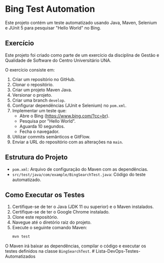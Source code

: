 # Bing Test Automation

Este projeto contém um teste automatizado usando Java, Maven, Selenium e JUnit 5 para pesquisar "Hello World" no Bing.

## Exercício

Este projeto foi criado como parte de um exercício da disciplina de Gestão e Qualidade de Software do Centro Universitário UNA.

O exercício consiste em:

1. Criar um repositório no GitHub.
2. Clonar o repositório.
3. Criar um projeto Maven Java.
4. Versionar o projeto.
5. Criar uma branch `develop`.
6. Configurar dependências (JUnit e Selenium) no `pom.xml`.
7. Implementar um teste que:
    - Abre o Bing (https://www.bing.com/?cc=br).
    - Pesquisa por "Hello World".
    - Aguarda 10 segundos.
    - Fecha o navegador.
8. Utilizar commits semânticos e GitFlow.
9. Enviar a URL do repositório com as alterações na `main`.

## Estrutura do Projeto

- `pom.xml`: Arquivo de configuração do Maven com as dependências.
- `src/test/java/com/example/BingSearchTest.java`: Código do teste automatizado.

## Como Executar os Testes

1. Certifique-se de ter o Java (JDK 11 ou superior) e o Maven instalados.
2. Certifique-se de ter o Google Chrome instalado.
3. Clone este repositório.
4. Navegue até o diretório raiz do projeto.
5. Execute o seguinte comando Maven:
   ```bash
   mvn test
   ```

O Maven irá baixar as dependências, compilar o código e executar os testes definidos na classe `BingSearchTest`.
#   L i s t a - D e v O p s - T e s t e s - A u t o m a t i z a d o s  
 